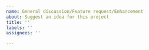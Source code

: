 ```yaml
---
name: General discussion/Feature request/Enhancement
about: Suggest an idea for this project
title: ''
labels: ''
assignees: ''

---
```



